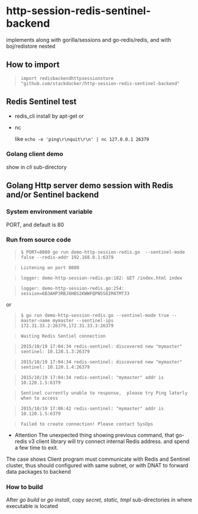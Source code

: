 # http-session-redis-sentinel-backend
implements along with gorilla/sessions and go-redis/redis, and with boj/redistore nested

## How to import

>`import redisbackendhttpsessionstore "github.com/stackdocker/http-session-redis-sentinel-backend"`

## Redis Sentinel test

* redis_cli
  install by apt-get or

* nc 

  like `echo -e 'ping\r\nquit\r\n' | nc 127.0.0.1 26379`
  
### Golang client demo

  show in _cli_ sub-directory

## Golang Http server demo session with Redis and/or Sentinel backend

### System environment variable
PORT, and default is 80

### Run from source code 
>`$ PORT=8080 go run demo-http-session-redis.go  --sentinel-mode false --redis-addr 192.168.0.1:6379`

>`Listening on port 8080`

>`logger: demo-http-session-redis.go:182: GET /index.html index`

>`logger: demo-http-session-redis.go:254: session=6B3AHP3RBJ6HBS2KWWFQPN5S6IM4TMT33`

or

>`$ go run demo-http-session-redis.go --sentinel-mode true --master-name mymaster --sentinel-ips 172.31.33.2:26379,172.31.33.3:26379`

>`Waiting Redis Sentiel connection`

>`2015/10/19 17:04:34 redis-sentinel: discovered new "mymaster" sentinel: 10.120.1.3:26379`

>`2015/10/19 17:04:34 redis-sentinel: discovered new "mymaster" sentinel: 10.120.1.4:26379`

>`2015/10/19 17:04:34 redis-sentinel: "mymaster" addr is 10.120.1.5:6379`

>`Sentinel currently unable to response,  please try Ping laterly when to access`

>`2015/10/19 17:06:42 redis-sentinel: "mymaster" addr is 10.120.1.5:6379`

>`Failed to create connection! Please contact SysOps`

* Attention
The unexpected thing showing previous command, that go-redis v3 client library will try connect internal Redis address.
and spend a few time to exit.

The case shows Client program must communicate with Redis and Sentinel cluster, thus should configured with same subnet,
or with DNAT to forward data packages to backend

### How to build

After _go build_ or _go install_, copy _secret, static, tmpl_ sub-directories in where executable is located



